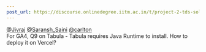 ```yaml
---
post_url: https://discourse.onlinedegree.iitm.ac.in/t/project-2-tds-solver-discussion-thread/169029/196
---
```

[@Jivraj](/u/jivraj) [@Saransh\_Saini](/u/saransh_saini) [@carlton](/u/carlton)  
For GA4, Q9 on Tabula - Tabula requires Java Runtime to install. How to deploy it on Vercel?